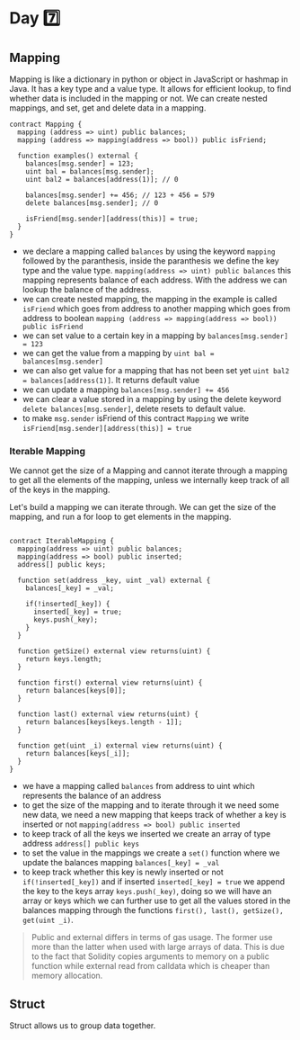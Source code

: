 # Day 7️⃣

## Mapping
Mapping is like a dictionary in python or object in JavaScript or hashmap in Java.
It has a key type and a value type.
It allows for efficient lookup, to find whether data is included in the mapping or not.
We can create nested mappings, and set, get and delete data in a mapping.

```solidity
contract Mapping {
  mapping (address => uint) public balances;
  mapping (address => mapping(address => bool)) public isFriend;
  
  function examples() external {
    balances[msg.sender] = 123;
    uint bal = balances[msg.sender];
    uint bal2 = balances[address(1)]; // 0
    
    balances[msg.sender] += 456; // 123 + 456 = 579
    delete balances[msg.sender]; // 0
    
    isFriend[msg.sender][address(this)] = true;
  }
}
```

- we declare a mapping called ```balances``` by using the keyword ```mapping``` followed by the paranthesis, inside the paranthesis we define the key type and the value type. ```mapping(address => uint) public balances``` this mapping represents balance of each address. With the address we can lookup the balance of the address.
- we can create nested mapping, the mapping in the example is called ```isFriend``` which goes from address to another mapping which goes from address to boolean ```mapping (address => mapping(address => bool)) public isFriend```
- we can set value to a certain key in a mapping by ```balances[msg.sender] = 123```
- we can get the value from a mapping by ```uint bal = balances[msg.sender]```
- we can also get value for a mapping that has not been set yet ```uint bal2 = balances[address(1)]```. It returns default value
- we can update a mapping ```balances[msg.sender] += 456```
- we can clear a value stored in a mapping by using the delete keyword ```delete balances[msg.sender]```, delete resets to default value.
- to make ```msg.sender``` isFriend of this contract ```Mapping``` we write ```isFriend[msg.sender][address(this)] = true```

### Iterable Mapping 
We cannot get the size of a Mapping and cannot iterate through a mapping to get all the elements of the mapping, unless we internally keep track of all of the keys in the mapping. 

Let's build a mapping we can iterate through. We can get the size of the mapping, and run a for loop to get elements in the mapping.

```solidity

contract IterableMapping {
  mapping(address => uint) public balances;
  mapping(address => bool) public inserted;
  address[] public keys;
  
  function set(address _key, uint _val) external {
    balances[_key] = _val;
    
    if(!inserted[_key]) {
      inserted[_key] = true;
      keys.push(_key);
    }
  }
  
  function getSize() external view returns(uint) {
    return keys.length;
  }
  
  function first() external view returns(uint) {
    return balances[keys[0]];
  }
  
  function last() external view returns(uint) {
    return balances[keys[keys.length - 1]];
  }
  
  function get(uint _i) external view returns(uint) {
    return balances[keys[_i]];
  }
}
```

- we have a mapping called ```balances``` from address to uint which represents the balance of an address
- to get the size of the mapping and to iterate through it we need some new data, we need a new mapping that keeps track of whether a key is inserted or not ```mapping(address => bool) public inserted```
- to keep track of all the keys we inserted we create an array of type address ```address[] public keys```
- to set the value in the mappings we create a ```set()``` function where we update the balances mapping ```balances[_key] = _val```
- to keep track whether this key is newly inserted or not ```if(!inserted[_key])``` and if inserted ```inserted[_key] = true``` we append the key to the keys array ```keys.push(_key)```, doing so we will have an array or keys which we can further use to get all the values stored in the balances mapping through the functions ```first(), last(), getSize(), get(uint _i)```.


> Public and external differs in terms of gas usage. The former use more than the latter when used with large arrays of data. This is due to the fact that Solidity copies arguments to memory on a public function while external read from calldata which is cheaper than memory allocation.

## Struct
Struct allows us to group data together.


